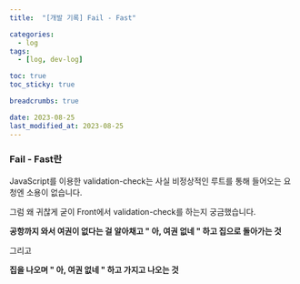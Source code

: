 ```yaml
---
title:  "[개발 기록] Fail - Fast"

categories:
  - log
tags:
  - [log, dev-log]

toc: true
toc_sticky: true

breadcrumbs: true

date: 2023-08-25
last_modified_at: 2023-08-25
---
```


### Fail - Fast란

JavaScript를 이용한 validation-check는 사실 비정상적인 루트를 통해 들어오는 요청엔 소용이 없습니다. 

그럼 왜 귀찮게 굳이 Front에서 validation-check를 하는지 궁금했습니다.

**공항까지 와서 여권이 없다는 걸 알아채고 " 아, 여권 없네 " 하고 집으로 돌아가는 것**

그리고

**집을 나오며 " 아, 여권 없네 " 하고 가지고 나오는 것**
